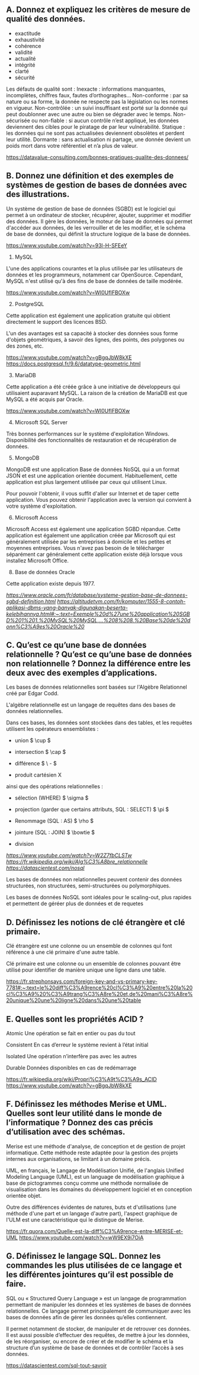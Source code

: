## A. Donnez et expliquez les critères de mesure de qualité des données.

 * exactitude
 * exhaustivité
 * cohérence
 * validité
 * actualité
 * intégrité
 * clarté
 * sécurité

Les défauts de qualité sont :
Inexacte : informations manquantes, incomplètes, chiffres faux, fautes d’orthographes…
Non-conforme : par sa nature ou sa forme, la donnée ne respecte pas la législation ou les normes en vigueur.
Non-contrôlée : un suivi insuffisant est porté sur la donnée qui peut doublonner avec une autre ou bien se dégrader avec le temps.
Non-sécurisée ou non-fiable : si aucun contrôle n’est appliqué, les données deviennent des cibles pour le piratage de par leur vulnérabilité.
Statique : les données qui ne sont pas actualisées deviennent obsolètes et perdent leur utilité.
Dormante : sans actualisation ni partage, une donnée devient un poids mort dans votre référentiel et n’a plus de valeur.
 
https://datavalue-consulting.com/bonnes-pratiques-qualite-des-donnees/



## B. Donnez une définition et des exemples de systèmes de gestion de bases de données avec des illustrations.

Un système de gestion de base de données (SGBD) est le logiciel qui permet à un ordinateur de stocker, récupérer, ajouter, supprimer et modifier des données. Il gère les données, le moteur de base de données qui permet d'accéder aux données, de les verrouiller et de les modifier, et le schéma de base de données, qui définit la structure logique de la base de données.


https://www.youtube.com/watch?v=93l-H-SFEeY
1. MySQL

L'une des applications courantes et la plus utilisée par les utilisateurs de données et les programmeurs, notamment car OpenSource.
Cependant, MySQL n'est utilisé qu'à des fins de base de données de taille modérée.

https://www.youtube.com/watch?v=WI0UfIFBOXw


2. PostgreSQL

Cette application est également une application gratuite qui obtient directement le support des licences BSD.

L'un des avantages est sa capacité à stocker des données sous forme d'objets géométriques, à savoir des lignes, des points, des polygones ou des zones, etc.

https://www.youtube.com/watch?v=gBgqJbW8kXE
https://docs.postgresql.fr/9.6/datatype-geometric.html


3. MariaDB

Cette application a été créée grâce à une initiative de développeurs qui utilisaient auparavant MySQL. La raison de la création de MariaDB est que MySQL a été acquis par Oracle.

https://www.youtube.com/watch?v=WI0UfIFBOXw


4. Microsoft SQL Server

Très bonnes performances sur le système d'exploitation Windows.
Disponibilité des fonctionnalités de restauration et de récupération de données.


5. MongoDB

MongoDB est une application Base de données NoSQL qui a un format JSON et est une application orientée document. Habituellement, cette application est plus largement utilisée par ceux qui utilisent Linux.

Pour pouvoir l'obtenir, il vous suffit d'aller sur Internet et de taper cette application. Vous pouvez obtenir l'application avec la version qui convient à votre système d'exploitation.


6. Microsoft Access

Microsoft Access est également une application SGBD répandue. Cette application est également une application créée par Microsoft qui est généralement utilisée par les entreprises à domicile et les petites et moyennes entreprises. Vous n'avez pas besoin de le télécharger séparément car généralement cette application existe déjà lorsque vous installez Microsoft Office.


8. Base de données Oracle

Cette application existe depuis 1977.

*https://www.oracle.com/fr/database/systeme-gestion-base-de-donnees-sgbd-definition.html*
*https://altitudetvm.com/fr/komputer/1555-8-contoh-aplikasi-dbms-yang-banyak-digunakan-beserta-kelebihannya.html#:~:text=Exemple%20d%27une%20application%20SGBD%201%201.%20MySQL%20MySQL,...%208%208.%20Base%20de%20donn%C3%A9es%20Oracle%20*



## C. Qu’est ce qu’une base de données relationnelle ? Qu’est ce qu’une base de données non relationnelle ? Donnez la différence entre les deux avec des exemples d’applications.


Les bases de données relationnelles sont basées sur l'Algèbre Relationnel créé par Edgar Codd.

L'algèbre relationnelle est un langage de requêtes dans des bases de données relationnelles.

Dans ces bases, les données sont stockées dans des tables, et les requêtes utilisent les opérateurs ensemblistes :

* union $ \cup $

* intersection $ \cap $

* différence $ \ - $

* produit cartésien X 

ainsi que des opérations relationnelles : 

* sélection (WHERE) $ \sigma $

* projection (garder que certains attributs, SQL : SELECT) $ \pi $

* Renommage (SQL : AS) $ \rho $
    
* jointure (SQL : JOIN) $ \bowtie $

* division    
    

*https://www.youtube.com/watch?v=W2Z7fbCLSTw*
*https://fr.wikipedia.org/wiki/Alg%C3%A8bre_relationnelle*
*https://datascientest.com/nosql*

Les bases de données non relationnelles peuvent contenir des données structurées, non structurées, semi-structurées ou polymorphiques.

Les bases de données NoSQL sont idéales pour le scaling-out, plus rapides et permettent de géréer plus de données et de requetes



## D. Définissez les notions de clé étrangère et clé primaire.

Clé étrangère est une colonne ou un ensemble de colonnes qui font référence à une clé primaire d'une autre table.

Clé primaire est une colonne ou un ensemble de colonnes pouvant être utilisé pour identifier de manière unique une ligne dans une table.

https://fr.strephonsays.com/foreign-key-and-vs-primary-key-7781#:~:text=le%20diff%C3%A9rence%20cl%C3%A9%20entre%20la%20cl%C3%A9%20%C3%A9trang%C3%A8re%20et,de%20mani%C3%A8re%20unique%20une%20ligne%20dans%20une%20table


## E. Quelles sont les propriétés ACID ?

Atomic
Une opération se fait en entier ou pas du tout

Consistent
En cas d’erreur le système revient à l’état initial

Isolated
Une opération n’interfère pas avec les autres

Durable
Données disponibles en cas de redémarrage


https://fr.wikipedia.org/wiki/Propri%C3%A9t%C3%A9s_ACID
https://www.youtube.com/watch?v=gBgqJbW8kXE



## F. Définissez les méthodes Merise et UML. Quelles sont leur utilité dans le monde de l’informatique ? Donnez des cas précis d’utilisation avec des schémas.

Merise est une méthode d'analyse, de conception et de gestion de projet informatique. Cette méthode reste adaptée pour la gestion des projets internes aux organisations, se limitant à un domaine précis.

UML, en français, le Langage de Modélisation Unifié, de l'anglais Unified Modeling Language (UML), est un language de modélisation graphique à base de pictogrammes conçu comme une méthode normalisée de visualisation dans les domaines du développement logiciel et en conception orientée objet.

Outre des différences évidentes de natures, buts et d'utilisations (une méthode d'une part et un langage d'autre part), l'aspect graphique de l'ULM est une caractéristique qui le distingue de Merise.

https://fr.quora.com/Quelle-est-la-diff%C3%A9rence-entre-MERISE-et-UML
https://www.youtube.com/watch?v=wW9EX9i7OiA


## G. Définissez le langage SQL. Donnez les commandes les plus utilisées de ce langage et les différentes jointures qu’il est possible de faire.


SQL ou « Structured Query Language » est un langage de programmation permettant de manipuler les données et les systèmes de bases de données relationnelles. Ce langage permet principalement de communiquer avec les bases de données afin de gérer les données qu’elles contiennent.

Il permet notamment de stocker, de manipuler et de retrouver ces données. Il est aussi possible d’effectuer des requêtes, de mettre à jour les données, de les réorganiser, ou encore de créer et de modifier le schéma et la structure d’un système de base de données et de contrôler l’accès à ses données.


https://datascientest.com/sql-tout-savoir